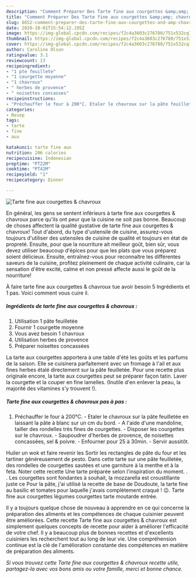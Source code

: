 ```yaml
---
description: "Comment Préparer Des Tarte fine aux courgettes &amp;amp; chavroux"
title: "Comment Préparer Des Tarte fine aux courgettes &amp;amp; chavroux"
slug: 6652-comment-preparer-des-tarte-fine-aux-courgettes-and-amp-chavroux
date: 2020-10-01T15:54:12.195Z
image: https://img-global.cpcdn.com/recipes/f2c4a3603c276780/751x532cq70/tarte-fine-aux-courgettes-chavroux-photo-principale-de-la-recette.jpg
thumbnail: https://img-global.cpcdn.com/recipes/f2c4a3603c276780/751x532cq70/tarte-fine-aux-courgettes-chavroux-photo-principale-de-la-recette.jpg
cover: https://img-global.cpcdn.com/recipes/f2c4a3603c276780/751x532cq70/tarte-fine-aux-courgettes-chavroux-photo-principale-de-la-recette.jpg
author: Caroline Olson
ratingvalue: 3.1
reviewcount: 13
recipeingredient:
- "1 pte feuillete"
- "1 courgette moyenne"
- "1 chavroux"
- " herbes de provence"
- " noisettes concasses"
recipeinstructions:
- "Préchauffer le four à 200°C. Etaler le chavroux sur la pâte feuilletée en laissant la pâte à blanc sur un cm du bord. A l&#39;aide d&#39;une mandoline, tailler des rondelles très fines de courgettes. Disposer les courgettes sur le chavroux. Saupoudrer d&#39;herbes de provence, de noisettes concassées, sel &amp; poivre. Enfourner pour 25 à 30min. Servir aussitôt."
categories:
- Resep
tags:
- tarte
- fine
- aux

katakunci: tarte fine aux 
nutrition: 206 calories
recipecuisine: Indonesian
preptime: "PT22M"
cooktime: "PT42M"
recipeyield: "1"
recipecategory: Dinner

---
```



![Tarte fine aux courgettes &amp; chavroux](https://img-global.cpcdn.com/recipes/f2c4a3603c276780/751x532cq70/tarte-fine-aux-courgettes-chavroux-photo-principale-de-la-recette.jpg)

En général, les gens se sentent inférieurs à tarte fine aux courgettes &amp; chavroux parce qu'ils ont peur que la cuisine ne soit pas bonne. Beaucoup de choses affectent la qualité gustative de tarte fine aux courgettes &amp; chavroux! Tout d'abord, du type d'ustensile de cuisine, assurez-vous toujours d'utiliser des ustensiles de cuisine de qualité et toujours en état de propreté. Ensuite, pour que la nourriture ait meilleur goût, bien sûr, vous devez utiliser beaucoup d'épices pour que les plats que vous préparez soient délicieux. Ensuite, entraînez-vous pour reconnaître les différentes saveurs de la cuisine, profitez pleinement de chaque activité culinaire, car la sensation d'être excité, calme et non pressé affecte aussi le goût de la nourriture!

<!--inarticleads1-->

À faire tarte fine aux courgettes &amp; chavroux tue avoir besoin 5 Ingrédients et 1 pas. Voici comment vous cuire il.

##### Ingrédients de tarte fine aux courgettes &amp; chavroux :

1. Utilisation 1 pâte feuilletée
1. Fournir 1 courgette moyenne
1. Vous avez besoin 1 chavroux
1. Utilisation  herbes de provence
1. Préparer  noisettes concassées


La tarte aux courgettes apportera à une table d&#39;été les goûts et les parfums de la saison. Elle se cuisinera parfaitement avec un fromage à l&#39;ail et aux fines herbes étalé directement sur la pâte feuilletée. Pour une recette plus originale encore, la tarte aux courgettes peut se préparer façon tatin. Laver la courgette et la couper en fine lamelles. (Inutile d&#39;en enlever la peau, la majorité des vitamines s&#39;y trouvent !). 

<!--inarticleads2-->

##### Tarte fine aux courgettes &amp; chavroux pas à pas :

1. Préchauffer le four à 200°C. - Etaler le chavroux sur la pâte feuilletée en laissant la pâte à blanc sur un cm du bord. - A l&#39;aide d&#39;une mandoline, tailler des rondelles très fines de courgettes. - Disposer les courgettes sur le chavroux. - Saupoudrer d&#39;herbes de provence, de noisettes concassées, sel &amp; poivre. - Enfourner pour 25 à 30min. - Servir aussitôt.


Huiler un wok et faire revenir les Sortir les rectangles de pâte du four et les tartiner généreusement de pesto. Dans cette tarte sur une pâte feuilletée, des rondelles de courgettes sautées et une garniture à la menthe et à la feta. Noter cette recette  Une tarte préparée selon l&#39;inspiration du moment. . . Les courgettes sont fondantes à souhait, la mozzarella est croustillante juste ce Pour la pâte, j&#39;ai utilisé la recette de base de Doudoute, la tarte fine au basilic et tomates pour laquelle j&#39;avais complètement craqué ! 😉. Tarte fine aux courgettes légumes courgettes tarte moutarde entrée. 

<!--inarticleads1-->

<p>
Il y a toujours quelque chose de nouveau à apprendre en ce qui concerne la préparation des aliments et les compétences de chaque cuisinier peuvent être améliorées. Cette recette Tarte fine aux courgettes &amp; chavroux est simplement quelques concepts de recette pour aider à améliorer l'efficacité de votre chef. Il y a beaucoup plus de bonnes recettes et d'excellents cuisiniers les recherchent tout au long de leur vie. Une compréhension continue est la clé de l'amélioration constante des compétences en matière de préparation des aliments.
</p>

<p>
<i>Si vous trouvez cette Tarte fine aux courgettes &amp; chavroux recette utile, partagez-la avec vos bons amis ou votre famille, merci et bonne chance.</i>
</p>

